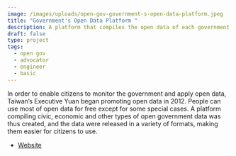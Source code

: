 ```yaml
---
image: /images/uploads/open-gov-government-s-open-data-platform.jpeg
title: "Government's Open Data Platform "
description: A platform that compiles the open data of each government body.
draft: false
type: project
tags:
  - open gov
  - advocator
  - engineer
  - basic
---
```

In order to enable citizens to monitor the government and apply open data, Taiwan’s Executive Yuan began promoting open data in 2012. People can use most of open data for free except for some special cases. A platform compiling civic, economic and other types of open government data was thus created, and the data were released in a variety of formats, making them easier for citizens to use.

* [Website](https://data.gov.tw/)